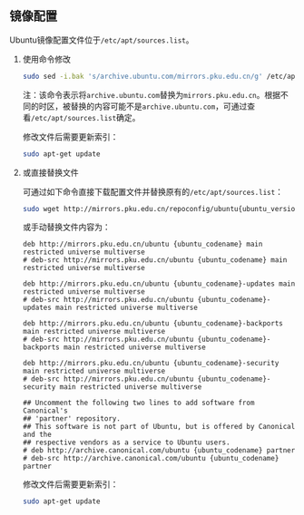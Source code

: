 ## 镜像配置

Ubuntu镜像配置文件位于`/etc/apt/sources.list`。

1. 使用命令修改
    ```bash
    sudo sed -i.bak 's/archive.ubuntu.com/mirrors.pku.edu.cn/g' /etc/apt/sources.list
    ```
    注：该命令表示将`archive.ubuntu.com`替换为`mirrors.pku.edu.cn`。根据不同的时区，被替换的内容可能不是`archive.ubuntu.com`，可通过查看`/etc/apt/sources.list`确定。

    修改文件后需要更新索引：
    ```bash
    sudo apt-get update
    ```

2. 或直接替换文件

    可通过如下命令直接下载配置文件并替换原有的`/etc/apt/sources.list`：
    ```bash
    sudo wget http://mirrors.pku.edu.cn/repoconfig/ubuntu{ubuntu_version}/sources.list -O /etc/apt/sources.list
    ```

    或手动替换文件内容为：
    ```unix-conf
    deb http://mirrors.pku.edu.cn/ubuntu {ubuntu_codename} main restricted universe multiverse
    # deb-src http://mirrors.pku.edu.cn/ubuntu {ubuntu_codename} main restricted universe multiverse

    deb http://mirrors.pku.edu.cn/ubuntu {ubuntu_codename}-updates main restricted universe multiverse
    # deb-src http://mirrors.pku.edu.cn/ubuntu {ubuntu_codename}-updates main restricted universe multiverse

    deb http://mirrors.pku.edu.cn/ubuntu {ubuntu_codename}-backports main restricted universe multiverse
    # deb-src http://mirrors.pku.edu.cn/ubuntu {ubuntu_codename}-backports main restricted universe multiverse

    deb http://mirrors.pku.edu.cn/ubuntu {ubuntu_codename}-security main restricted universe multiverse
    # deb-src http://mirrors.pku.edu.cn/ubuntu {ubuntu_codename}-security main restricted universe multiverse

    ## Uncomment the following two lines to add software from Canonical's
    ## 'partner' repository.
    ## This software is not part of Ubuntu, but is offered by Canonical and the
    ## respective vendors as a service to Ubuntu users.
    # deb http://archive.canonical.com/ubuntu {ubuntu_codename} partner
    # deb-src http://archive.canonical.com/ubuntu {ubuntu_codename} partner
    ```

    修改文件后需要更新索引：
    ```bash
    sudo apt-get update
    ```
